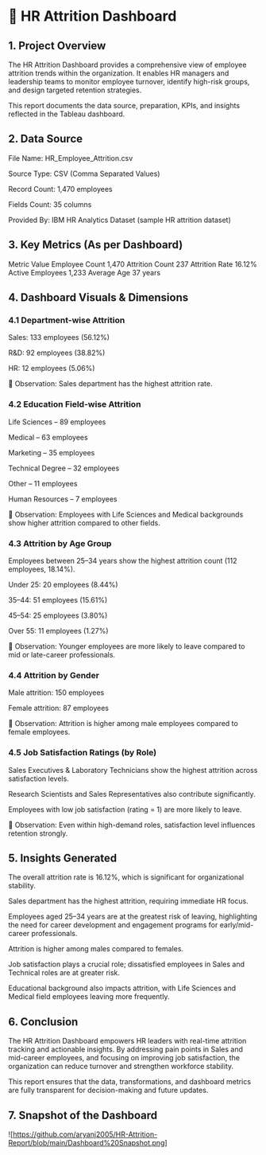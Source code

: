 # 📄 HR Attrition Dashboard 


## 1. Project Overview

The HR Attrition Dashboard provides a comprehensive view of employee attrition trends within the organization. It enables HR managers and leadership teams to monitor employee turnover, identify high-risk groups, and design targeted retention strategies.

This report documents the data source, preparation, KPIs, and insights reflected in the Tableau dashboard.

## 2. Data Source

File Name: HR_Employee_Attrition.csv

Source Type: CSV (Comma Separated Values)

Record Count: 1,470 employees

Fields Count: 35 columns

Provided By: IBM HR Analytics Dataset (sample HR attrition dataset)

## 3. Key Metrics (As per Dashboard)


Metric	Value
Employee Count	1,470
Attrition Count	237
Attrition Rate	16.12%
Active Employees	1,233
Average Age	37 years


## 4. Dashboard Visuals & Dimensions
   
### 4.1 Department-wise Attrition

Sales: 133 employees (56.12%)

R&D: 92 employees (38.82%)

HR: 12 employees (5.06%)

📌 Observation: Sales department has the highest attrition rate.

### 4.2 Education Field-wise Attrition

Life Sciences – 89 employees

Medical – 63 employees

Marketing – 35 employees

Technical Degree – 32 employees

Other – 11 employees

Human Resources – 7 employees

📌 Observation: Employees with Life Sciences and Medical backgrounds show higher attrition compared to other fields.

### 4.3 Attrition by Age Group

Employees between 25–34 years show the highest attrition count (112 employees, 18.14%).

Under 25: 20 employees (8.44%)

35–44: 51 employees (15.61%)

45–54: 25 employees (3.80%)

Over 55: 11 employees (1.27%)

📌 Observation: Younger employees are more likely to leave compared to mid or late-career professionals.

### 4.4 Attrition by Gender

Male attrition: 150 employees

Female attrition: 87 employees

📌 Observation: Attrition is higher among male employees compared to female employees.

### 4.5 Job Satisfaction Ratings (by Role)

Sales Executives & Laboratory Technicians show the highest attrition across satisfaction levels.

Research Scientists and Sales Representatives also contribute significantly.

Employees with low job satisfaction (rating = 1) are more likely to leave.

📌 Observation: Even within high-demand roles, satisfaction level influences retention strongly.

## 5. Insights Generated

The overall attrition rate is 16.12%, which is significant for organizational stability.

Sales department has the highest attrition, requiring immediate HR focus.

Employees aged 25–34 years are at the greatest risk of leaving, highlighting the need for career development and engagement programs for early/mid-career professionals.

Attrition is higher among males compared to females.

Job satisfaction plays a crucial role; dissatisfied employees in Sales and Technical roles are at greater risk.

Educational background also impacts attrition, with Life Sciences and Medical field employees leaving more frequently.

## 6. Conclusion

The HR Attrition Dashboard empowers HR leaders with real-time attrition tracking and actionable insights. By addressing pain points in Sales and mid-career employees, and focusing on improving job satisfaction, the organization can reduce turnover and strengthen workforce stability.

This report ensures that the data, transformations, and dashboard metrics are fully transparent for decision-making and future updates.

## 7. Snapshot of the Dashboard

![https://github.com/aryanj2005/HR-Attrition-Report/blob/main/Dashboard%20Snapshot.png]
